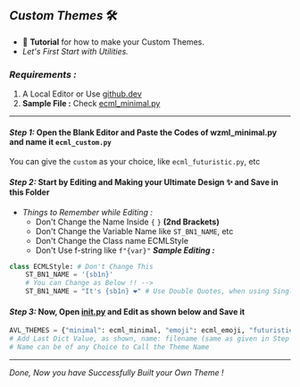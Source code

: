## ***Custom Themes*** 🛠

- 🤖 **Tutorial** for how to make your Custom Themes.
- _Let's First Start with Utilities._

### ***Requirements :***
1. A Local Editor or Use [github.dev](https://github.dev)
2. **Sample File :** Check [ecml_minimal.py](https://github.com/ErrorCodez-Bots/ECML-X/blob/master/bot/helper/themes/ecml_minimal.py)

---

#### ***Step 1:*** Open the Blank Editor and Paste the Codes of wzml_minimal.py and name it `ecml_custom.py`
You can give the `custom` as your choice, like `ecml_futuristic.py`, etc

#### ***Step 2:*** Start by Editing and Making your Ultimate Design ✨️ and Save in this Folder
- _Things to Remember while Editing :_
  - Don't Change the Name Inside `{` `}` **(2nd Brackets)**
  - Don't Change the Variable Name like `ST_BN1_NAME`, etc
  - Don't Change the Class name ECMLStyle
  - Don't Use f-string like `f"{var}"`
***Sample Editing :***
```python
class ECMLStyle: # Don't Change This
    ST_BN1_NAME = '{sb1n}'
    # You can Change as Below !! -->
    ST_BN1_NAME = "It's {sb1n} ❤️" # Use Double Quotes, when using Single Quotes Inside
```

#### ***Step 3:*** Now, Open [__init__.py]() and Edit as shown below and Save it
```python
AVL_THEMES = {"minimal": ecml_minimal, "emoji": ecml_emoji, "futuristic": ecml_futuristic} # You can add More ...
# Add Last Dict Value, as shown, name: filename (same as given in Step 1)
# Name can be of any Choice to Call the Theme Name
```
---

_Done, Now you have Successfully Built your Own Theme !_
